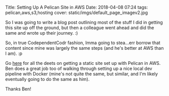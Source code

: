 Title: Setting Up A Pelican Site in AWS
Date: 2018-04-08 07:24
tags: pelican,aws,s3,hosting
cover: static/imgs/default_page_imagev2.jpg

So I was going to write a blog post outlining most of the stuff I did in getting this
site up off the ground, but then a colleague went ahead and did the same and
wrote up their journey. :)

So, in true CodependentCodr fashion, Imma going to stea...err borrow that content since
mine was largely the same steps (and he's better at AWS than I am). :p

Go [here](https://ben.gnoinski.ca/how-this-site-came-to-be.html) for all the deets on getting
a static site set up with Pelican in AWS. Ben does a great job too of walking through setting
up a nice local dev pipeline with Docker (mine's not quite the same, but similar, and I'm
likely eventually going to do the same as him).

Thanks Ben!
